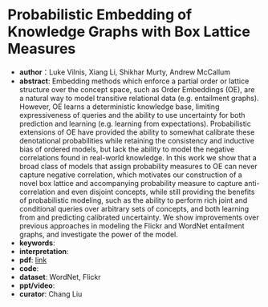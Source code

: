 # Probabilistic Embedding of Knowledge Graphs with Box Lattice Measures

* **author**：Luke Vilnis, Xiang Li, Shikhar Murty, Andrew McCallum
* **abstract**: Embedding methods which enforce a partial order or lattice structure over the concept space, such as Order Embeddings (OE), are a natural way to model transitive relational data (e.g. entailment graphs). However, OE learns a deterministic knowledge base, limiting expressiveness of queries and the ability to use uncertainty for both prediction and learning (e.g. learning from expectations). Probabilistic extensions of OE have provided the ability to somewhat calibrate these denotational probabilities while retaining the consistency and inductive bias of ordered models, but lack the ability to model the negative correlations found in real-world knowledge. In this work we show that a broad class of models that assign probability measures to OE can never capture negative correlation, which motivates our construction of a novel box lattice and accompanying probability measure to capture anti-correlation and even disjoint concepts, while still providing the benefits of probabilistic modeling, such as the ability to perform rich joint and conditional queries over arbitrary sets of concepts, and both learning from and predicting calibrated uncertainty. We show improvements over previous approaches in modeling the Flickr and WordNet entailment graphs, and investigate the power of the model.
* **keywords**: 
* **interpretation**: 
* **pdf**:  [link](https://www.aclweb.org/anthology/P18-1025.pdf)
* **code**: 
* **dataset**: WordNet, Flickr
* **ppt/video**: 
* **curator**: Chang Liu
